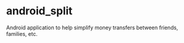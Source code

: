 # android_split
Android application to help simplify money transfers between friends, families, etc.
